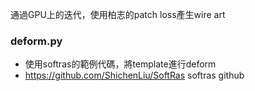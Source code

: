 通過GPU上的迭代，使用柏志的patch loss產生wire art

### deform.py
- 使用softras的範例代碼，將template進行deform
- https://github.com/ShichenLiu/SoftRas softras github